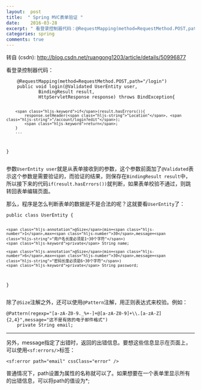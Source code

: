 ```yaml
---
layout:  post
title:  " Spring MVC表单验证 "
date:    2016-03-28
excerpt: " 看登录控制器代码：@RequestMapping(method=RequestMethod.POST,path=/login)publicvoidlogin(@ValidatedUserEntityuser,BindingResultresult,HttpServletResponseresponse)throwsBindException{if(result.hasErrors()){response.setHeader(Location,/account/login?edit);return;}... "
categories: spring 
comments: true
---
```

转自 (csdn): http://blog.csdn.net/ruangong1203/article/details/50996877
<div class="markdown_views">
 <p>看登录控制器代码：</p> 
 <pre class="prettyprint"><code class="language-java hljs ">    <span class="hljs-annotation">@RequestMapping</span>(method=RequestMethod.POST,path=<span class="hljs-string">"/login"</span>)
    <span class="hljs-keyword">public</span> <span class="hljs-keyword">void</span> <span class="hljs-title">login</span>(@Validated UserEntity user,
            BindingResult result,
            HttpServletResponse response) <span class="hljs-keyword">throws</span> BindException{

        <span class="hljs-keyword">if</span>(result.hasErrors()){
            response.setHeader(<span class="hljs-string">"Location"</span>, <span class="hljs-string">"/account/login?edit"</span>);
            <span class="hljs-keyword">return</span>;
        }
        ...
}</code></pre> 
 <p>参数<code>UserEntity user</code>就是从表单接收到的参数，这个参数前面加了<code>@Validated</code>表示这个参数是需要验证的，而验证的结果，则保存在<code>BindingResult result</code>中，所以接下来的代码<code>if(result.hasErrors())</code>就判断，如果表单校验不通过，则跳转回表单编辑页面。</p> 
 <p>那么，程序是怎么判断表单的数据是不是合法的呢？这就要看<code>UserEntity</code>了：</p> 
 <pre class="prettyprint"><code class="language-Java hljs java"><span class="hljs-keyword">public</span> <span class="hljs-class"><span class="hljs-keyword">class</span> <span class="hljs-title">UserEntity</span> {</span>

    <span class="hljs-annotation">@Size</span>(min=<span class="hljs-number">1</span>,max=<span class="hljs-number">30</span>,message=<span class="hljs-string">"用户名长度必须是1~30个字符"</span>)  
    <span class="hljs-keyword">private</span> String name;

    <span class="hljs-annotation">@Size</span>(min=<span class="hljs-number">6</span>,max=<span class="hljs-number">30</span>,message=<span class="hljs-string">"密码长度必须是6~30个字符"</span>)
    <span class="hljs-keyword">private</span> String password;
}</code></pre> 
 <p>除了<code>@Size</code>注解之外，还可以使用<code>@Pattern</code>注解，用正则表达式来校验。例如：</p> 
 <pre class="prettyprint"><code class=" hljs java"><span class="hljs-annotation">@Pattern</span>(regexp=<span class="hljs-string">"[a-zA-Z0-9._%+-]+@[a-zA-Z0-9]+\\.[a-zA-Z]{2,4}"</span>,message=<span class="hljs-string">"这不是有效的电子邮件格式"</span>)
    <span class="hljs-keyword">private</span> String email;</code></pre> 
 <hr> 
 <p>另外，message指定了出错时，返回的出错信息。要想这些信息显示在页面上，可以使用<code>&lt;sf:errors/&gt;</code>标签：</p> 
 <pre class="prettyprint"><code class="language-html hljs "><span class="hljs-tag">&lt;<span class="hljs-title">sf:error</span> <span class="hljs-attribute">path</span>=<span class="hljs-value">"email"</span> <span class="hljs-attribute">cssClass</span>=<span class="hljs-value">"error"</span> /&gt;</span></code></pre> 
 <p>普通情况下，path设置为属性的名称就可以了。如果想要在一个表单里显示所有的出错信息，可以将path的值设为*;</p>
</div>
